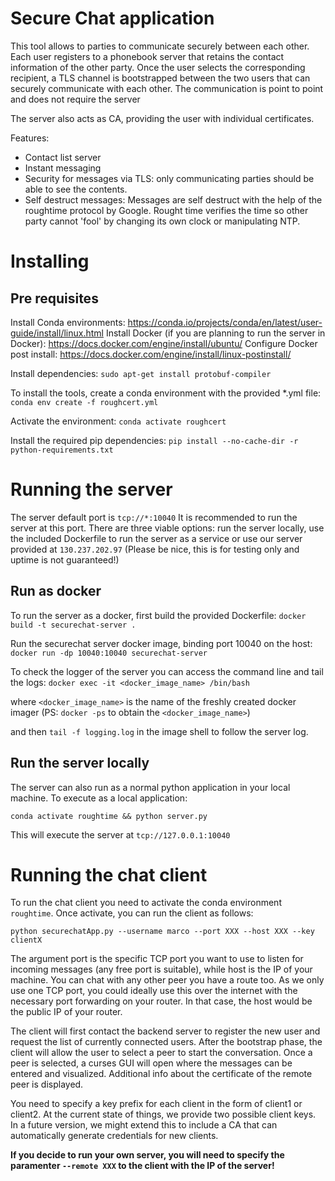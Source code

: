 # Secure Chat application


This tool allows to parties to communicate securely between each other. 
Each user registers to a phonebook server that retains the contact information of the other party. Once the user selects the corresponding recipient, a TLS channel is bootstrapped between the two users that can securely communicate with each other. The communication is point to point and does not require the server

The server also acts as CA, providing the user with individual certificates.

Features:
* Contact list server
* Instant messaging
* Security for messages via TLS: only communicating parties should be able to see the contents.
* Self destruct messages: Messages are self destruct with the help of the roughtime protocol by Google. Rought time verifies the time so other party cannot 'fool' by changing its own clock or manipulating NTP.

# Installing

## Pre requisites

Install Conda environments: https://conda.io/projects/conda/en/latest/user-guide/install/linux.html
Install Docker (if you are planning to run the server in Docker): https://docs.docker.com/engine/install/ubuntu/
Configure Docker post install: https://docs.docker.com/engine/install/linux-postinstall/

Install dependencies: `sudo apt-get install protobuf-compiler`

To install the tools, create a conda environment with the provided *.yml file: `conda env create -f roughcert.yml`

Activate the environment: `conda activate roughcert`

Install the required pip dependencies: `pip install --no-cache-dir -r python-requirements.txt`

# Running the server
The server default port is `tcp://*:10040` It is recommended to run the server at this port.
There are three viable options: run the server locally, use the included Dockerfile to run the server as a service or use our server provided at `130.237.202.97` (Please be nice, this is for testing only and uptime is not guaranteed!)

## Run as docker
To run the server as a docker, first build the provided Dockerfile: `docker build -t securechat-server .`

Run the securechat server docker image, binding port 10040 on the host: `docker run -dp 10040:10040 securechat-server`

To check the logger of the server you can access the command line and tail the logs:
`docker exec -it <docker_image_name> /bin/bash`

where `<docker_image_name>` is the name of the freshly created docker imager (PS: `docker -ps` to obtain the `<docker_image_name>`)

and then `tail -f logging.log` in the image shell to follow the server log.


## Run the server locally

The server can also run as a normal python application in your local machine. To execute as a local application:

`conda activate roughtime && python server.py`

This will execute the server at `tcp://127.0.0.1:10040`

# Running the chat client

To run the chat client you need to activate the conda environment `roughtime`. Once activate, you can run the client as follows:

`python securechatApp.py --username marco --port XXX --host XXX --key clientX`

The argument port is the specific TCP port you want to use to listen for incoming messages (any free port is suitable), while host is the IP of your machine. You can chat with any other peer you have a route too. As we only use one TCP port, you could ideally use this over the internet with the necessary port forwarding on your router. In that case, the host would be the public IP of your router. 

The client will first contact the backend server to register the new user and request the list of currently connected users. After the bootstrap phase, the client will allow the user to select a peer to start the conversation. Once a peer is selected, a curses GUI will open where the messages can be entered and visualized. Additional info about the certificate of the remote peer is displayed.

You need to specify a key prefix for each client in the form of client1 or client2. At the current state of things, we provide two possible client keys. In a future version, we might extend this to include a CA that can automatically generate credentials for new clients. 

__If you decide to run your own server, you will need to specify the paramenter `--remote XXX`  to the client with the IP of the server!__



